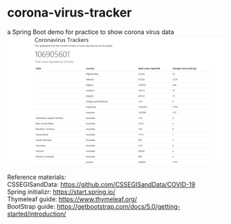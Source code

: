 # corona-virus-tracker
a Spring Boot demo for practice to show corona virus data
![demo.png](https://github.com/bluzoey/image-for-markdown/blob/main/corona%20virus%20tracker/demo.png)  

Reference materials:  
CSSEGISandData: https://github.com/CSSEGISandData/COVID-19  
Spring initializr: https://start.spring.io/  
Thymeleaf guide: https://www.thymeleaf.org/  
BootStrap guide: https://getbootstrap.com/docs/5.0/getting-started/introduction/
